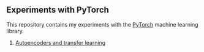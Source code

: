 ## Experiments with PyTorch

This repository contains my experiments with the [PyTorch](https://pytorch.org) machine learning library.

1. [Autoencoders and transfer learning](autoencoder-transfer-learning/mnist-transfer-autoencoder.ipynb)
